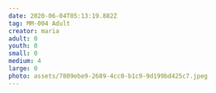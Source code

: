 ```yaml
---
date: 2020-06-04T05:13:19.882Z
tag: MM-004 Adult
creator: maria
adult: 0
youth: 0
small: 0
medium: 4
large: 0
photo: assets/7809ebe9-2689-4cc0-b1c9-9d199bd425c7.jpeg
---
```

